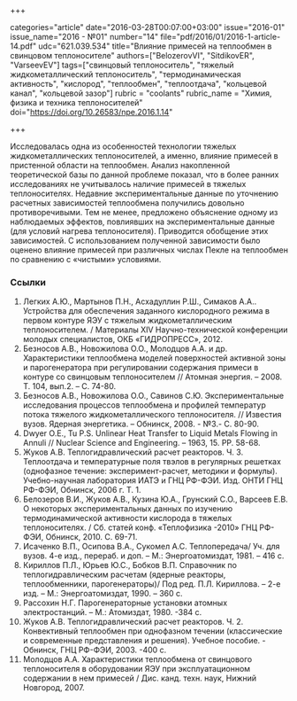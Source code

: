 +++

categories="article"
date="2016-03-28T00:07:00+03:00"
issue="2016-01"
issue_name="2016 - №01"
number="14"
file="pdf/2016/01/2016-1-article-14.pdf"
udc="621.039.534"
title="Влияние примесей на теплообмен в свинцовом теплоносителе"
authors=["BelozerovVI", "SitdikovER", "VarseevEV"]
tags=["свинцовый теплоноситель", "тяжелый жидкометаллический теплоноситель", "термодинамическая активность", "кислород", "теплообмен", "теплоотдача", "кольцевой канал", "кольцевой зазор"]
rubric = "coolants"
rubric_name = "Химия, физика и техника теплоносителей"
doi="https://doi.org/10.26583/npe.2016.1.14"

+++

Исследовалась одна из особенностей технологии тяжелых жидкометаллических теплоносителей, а именно, влияние примесей в пристенной области на теплообмен. Анализ накопленной теоретической базы по данной проблеме показал, что в более ранних исследованиях не учитывалось наличие примесей в тяжелых теплоносителях. Недавние экспериментальные данные по уточнению расчетных зависимостей теплообмена получились довольно противоречивыми. Тем не менее, предложено объяснение одному из наблюдаемых эффектов, повлиявших на экспериментальные данные (для условий нагрева теплоносителя). Приводится обобщение этих зависимостей. С использованием полученной зависимости было оценено влияние примесей при различных числах Пекле на теплообмен по сравнению с «чистыми» условиями.

### Ссылки

1. Легких А.Ю., Мартынов П.Н., Асхадуллин Р.Ш., Симаков А.А.. Устройства для обеспечения заданного кислородного режима в первом контуре ЯЭУ с тяжелым жидкометаллическим теплоносителем. / Материалы XIV Научно-технической конференции молодых специалистов, ОКБ «ГИДРОПРЕСС», 2012.
2. Безносов А.В., Новожилова О.О., Молодцов А.А. и др. Характеристики теплообмена моделей поверхностей активной зоны и парогенератора при регулировании содержания примеси в контуре со свинцовым теплоносителем // Атомная энергия. – 2008. Т. 104, вып.2. – С. 74-80.
3. Безносов А.В., Новожилова О.О., Савинов С.Ю. Экспериментальные исследования процессов теплообмена и профилей температур потока тяжелого жидкометаллического теплоносителя. // Известия вузов. Ядерная энергетика. – Обнинск, 2008. - №3.- С. 80-90.
4. Dwyer O.E., Tu P.S. Unlinear Heat Transfer to Liquid Metals Flowing in Annuli // Nuclear Science and Engineering. – 1963, 15. PP. 58-68.
5. Жуков А.В. Теплогидравлический расчет реакторов. Ч. 3. Теплоотдача и температурные поля твэлов в регулярных решетках (однофазное течение: эксперимент-расчет, методики и формулы). Учебно-научная лаборатория ИАТЭ и ГНЦ РФ-ФЭИ. Изд. ОНТИ ГНЦ РФ-ФЭИ, Обнинск, 2006 г. Т. 1.
6. Белозеров В.И., Жуков А.В., Кузина Ю.А., Грунский С.О., Варсеев Е.В. О некоторых экспериментальных данных по изучению термодинамической активности кислорода в тяжелых теплоносителях. / Сб. статей конф. «Теплофизика -2010» ГНЦ РФ-ФЭИ, Обнинск, 2010. С. 69-71.
7. Исаченко В.П., Осипова В.А., Сукомел А.С. Теплопередача/ Уч. для вузов. 4-е изд., перераб. и доп. – М.: Энергоатомиздат, 1981. – 416 с.
8. Кириллов П.Л., Юрьев Ю.С., Бобков В.П. Справочник по теплогидравлическим расчетам (ядерные реакторы, теплообменники, парогенераторы)/ Под ред. П.Л. Кириллова. – 2-е изд. – М.: Энергоатомиздат, 1990. – 360 с.
9. Рассохин Н.Г. Парогенераторные установки атомных электростанций. – М.: Атомиздат, 1980. -384 с.
10. Жуков А.В. Теплогидравлический расчет реакторов. Ч. 2. Конвективный теплообмен при однофазном течении (классические и современные представления и решения). Учебное пособие. - Обнинск, ГНЦ РФ-ФЭИ, 2003. -400 с.
11. Молодцов А.А. Характеристики теплообмена от свинцового теплоносителя в оборудовании ЯЭУ при эксплуатационном содержании в нем примесей / Дис. канд. техн. наук, Нижний Новгород, 2007.